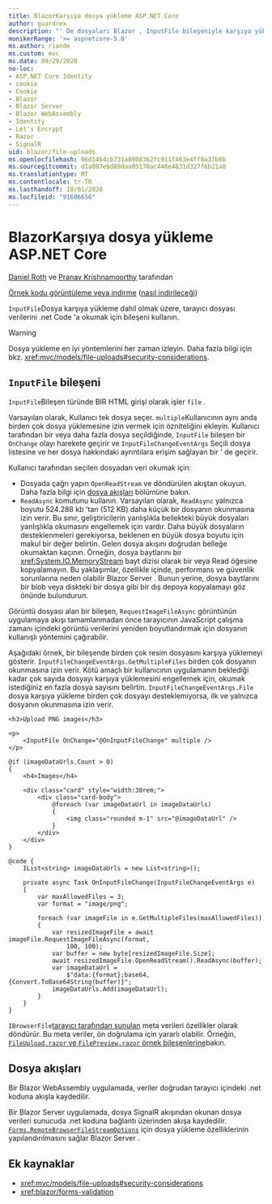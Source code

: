 ```yaml
---
title: BlazorKarşıya dosya yükleme ASP.NET Core
author: guardrex
description: "' De dosyaları Blazor , InputFile bileşeniyle karşıya yüklemeyi öğrenin."
monikerRange: '>= aspnetcore-5.0'
ms.author: riande
ms.custom: mvc
ms.date: 09/29/2020
no-loc:
- ASP.NET Core Identity
- cookie
- Cookie
- Blazor
- Blazor Server
- Blazor WebAssembly
- Identity
- Let's Encrypt
- Razor
- SignalR
uid: blazor/file-uploads
ms.openlocfilehash: 06d1464cb731a8008362fc911f463e4ff8a37b6b
ms.sourcegitcommit: d1a897ebd89daa05170ac448e4831d327f6b21a8
ms.translationtype: MT
ms.contentlocale: tr-TR
ms.lasthandoff: 10/01/2020
ms.locfileid: "91606656"
---
```

# <a name="aspnet-core-no-locblazor-file-uploads"></a>BlazorKarşıya dosya yükleme ASP.NET Core

[Daniel Roth](https://github.com/danroth27) ve [Pranav Krishnamoorthy](https://github.com/pranavkm) tarafından

[Örnek kodu görüntüleme veya indirme](https://github.com/dotnet/AspNetCore.Docs/tree/master/aspnetcore/blazor/file-uploads/samples/) ([nasıl indirileceği](xref:index#how-to-download-a-sample))

`InputFile`Dosya karşıya yükleme dahil olmak üzere, tarayıcı dosyası verilerini .net Code 'a okumak için bileşeni kullanın.

> [!WARNING]
> Dosya yükleme en iyi yöntemlerini her zaman izleyin. Daha fazla bilgi için bkz. <xref:mvc/models/file-uploads#security-considerations>.

## <a name="inputfile-component"></a>`InputFile` bileşeni

`InputFile`Bileşen türünde BIR HTML girişi olarak işler `file` .

Varsayılan olarak, Kullanıcı tek dosya seçer. `multiple`Kullanıcının aynı anda birden çok dosya yüklemesine izin vermek için özniteliğini ekleyin. Kullanıcı tarafından bir veya daha fazla dosya seçildiğinde, `InputFile` bileşen bir `OnChange` olayı harekete geçirir ve `InputFileChangeEventArgs` Seçili dosya listesine ve her dosya hakkındaki ayrıntılara erişim sağlayan bir ' de geçirir.

Kullanıcı tarafından seçilen dosyadan veri okumak için:

* Dosyada çağrı yapın `OpenReadStream` ve döndürülen akıştan okuyun. Daha fazla bilgi için [dosya akışları](#file-streams) bölümüne bakın.
* `ReadAsync` komutunu kullanın. Varsayılan olarak, `ReadAsync` yalnızca boyutu 524.288 kb 'tan (512 KB) daha küçük bir dosyanın okunmasına izin verir. Bu sınır, geliştiricilerin yanlışlıkla bellekteki büyük dosyaları yanlışlıkla okumasını engellemek için vardır. Daha büyük dosyaların desteklenmeleri gerekiyorsa, beklenen en büyük dosya boyutu için makul bir değer belirtin. Gelen dosya akışını doğrudan belleğe okumaktan kaçının. Örneğin, dosya baytlarını bir <xref:System.IO.MemoryStream> bayt dizisi olarak bir veya Read öğesine kopyalamayın. Bu yaklaşımlar, özellikle içinde, performans ve güvenlik sorunlarına neden olabilir Blazor Server . Bunun yerine, dosya baytlarını bir blob veya diskteki bir dosya gibi bir dış depoya kopyalamayı göz önünde bulundurun.

Görüntü dosyası alan bir bileşen, `RequestImageFileAsync` görüntünün uygulamaya akışı tamamlanmadan önce tarayıcının JavaScript çalışma zamanı içindeki görüntü verilerini yeniden boyutlandırmak için dosyanın kullanışlı yöntemini çağırabilir.

Aşağıdaki örnek, bir bileşende birden çok resim dosyasını karşıya yüklemeyi gösterir. `InputFileChangeEventArgs.GetMultipleFiles` birden çok dosyanın okunmasına izin verir. Kötü amaçlı bir kullanıcının uygulamanın beklediği kadar çok sayıda dosyayı karşıya yüklemesini engellemek için, okumak istediğiniz en fazla dosya sayısını belirtin. `InputFileChangeEventArgs.File` dosya karşıya yükleme birden çok dosyayı desteklemiyorsa, ilk ve yalnızca dosyanın okunmasına izin verir.

```razor
<h3>Upload PNG images</h3>

<p>
    <InputFile OnChange="@OnInputFileChange" multiple />
</p>

@if (imageDataUrls.Count > 0)
{
    <h4>Images</h4>

    <div class="card" style="width:30rem;">
        <div class="card-body">
            @foreach (var imageDataUrl in imageDataUrls)
            {
                <img class="rounded m-1" src="@imageDataUrl" />
            }
        </div>
    </div>
}

@code {
    IList<string> imageDataUrls = new List<string>();

    private async Task OnInputFileChange(InputFileChangeEventArgs e)
    {
        var maxAllowedFiles = 3;
        var format = "image/png";

        foreach (var imageFile in e.GetMultipleFiles(maxAllowedFiles))
        {
            var resizedImageFile = await imageFile.RequestImageFileAsync(format, 
                100, 100);
            var buffer = new byte[resizedImageFile.Size];
            await resizedImageFile.OpenReadStream().ReadAsync(buffer);
            var imageDataUrl = 
                $"data:{format};base64,{Convert.ToBase64String(buffer)}";
            imageDataUrls.Add(imageDataUrl);
        }
    }
}
```

`IBrowserFile`[tarayıcı tarafından sunulan](https://developer.mozilla.org/docs/Web/API/File#Instance_properties) meta verileri özellikler olarak döndürür. Bu meta veriler, ön doğrulama için yararlı olabilir. Örneğin, [ `FileUpload.razor` ve `FilePreview.razor` örnek bileşenlerine](https://github.com/dotnet/AspNetCore.Docs/tree/master/aspnetcore/blazor/file-uploads/samples/)bakın.

## <a name="file-streams"></a>Dosya akışları

Bir Blazor WebAssembly uygulamada, veriler doğrudan tarayıcı içindeki .net koduna akışla kaydedilir.

Bir Blazor Server uygulamada, dosya SignalR akışından okunan dosya verileri sunucuda .net koduna bağlantı üzerinden akışa kaydedilir. [`Forms.RemoteBrowserFileStreamOptions`](https://github.com/dotnet/aspnetcore/blob/master/src/Components/Web/src/Forms/InputFile/RemoteBrowserFileStreamOptions.cs) için dosya yükleme özelliklerinin yapılandırılmasını sağlar Blazor Server .

## <a name="additional-resources"></a>Ek kaynaklar

* <xref:mvc/models/file-uploads#security-considerations>
* <xref:blazor/forms-validation>

